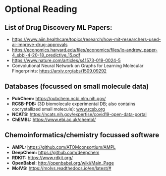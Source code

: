 # Optional Reading

## List of Drug Discovery ML Papers: 
* https://www.aiin.healthcare/topics/research/how-mit-researchers-used-ai-improve-drug-approvals 
* https://economics.harvard.edu/files/economics/files/lo-andrew_paper-4_sbbi-4-20-18_predictive_15.pdf
* https://www.nature.com/articles/s41573-019-0024-5
* Convolutional Neural Network on Graphs for Learning Molecular Fingerprints: https://arxiv.org/abs/1509.09292

## Databases (focussed on small molecule data)
* **PubChem:** https://pubchem.ncbi.nlm.nih.gov/
* **RCSB-PDB:** (3D biomolecule experimental DB; also contains cocrystallized small molecule): www.rcsb.org 
* **NCATS:** https://ncats.nih.gov/expertise/covid19-open-data-portal
* **ChEMBL:** https://www.ebi.ac.uk/chembl/

## Chemoinformatics/chemistry focussed software
* **AMPL:**  https://github.com/ATOMconsortium/AMPL
* **DeepChem:** https://github.com/deepchem
* **RDKIT:** https://www.rdkit.org/
* **OpenBabel:** http://openbabel.org/wiki/Main_Page 
* **MolVS:** https://molvs.readthedocs.io/en/latest/#
